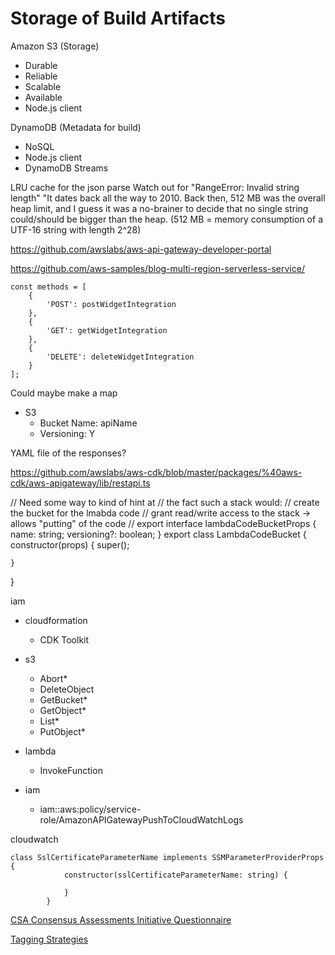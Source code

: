 


# Storage of Build Artifacts

Amazon S3 (Storage)
- Durable 
- Reliable 
- Scalable
- Available
- Node.js client 

DynamoDB (Metadata for build)
- NoSQL
- Node.js client
- DynamoDB Streams


LRU cache for the json parse 
Watch out for "RangeError: Invalid string length"
"It dates back all the way to 2010. Back then, 512 MB was the overall heap limit, and I guess it was a no-brainer to decide that no single string could/should be bigger than the heap. 
(512 MB = memory consumption of a UTF-16 string with length 2^28)


https://github.com/awslabs/aws-api-gateway-developer-portal


https://github.com/aws-samples/blog-multi-region-serverless-service/


```
const methods = [
    {
        'POST': postWidgetIntegration
    },
    {
        'GET': getWidgetIntegration
    },
    {
        'DELETE': deleteWidgetIntegration
    }
];
```

Could maybe make a map

- S3
    - Bucket Name: apiName
    - Versioning: Y

YAML file of the responses? 



https://github.com/awslabs/aws-cdk/blob/master/packages/%40aws-cdk/aws-apigateway/lib/restapi.ts


// Need some way to kind of hint at
// the fact such a stack would: 
// create the bucket for the lmabda code 
// grant read/write access to the stack -> allows "putting" of the code
// 
export interface lambdaCodeBucketProps {
    name: string;
    versioning?: boolean;
}
export class LambdaCodeBucket {
    constructor(props) {
        super(); 

    }
}



iam
- cloudformation
    - CDK Toolkit

- s3
    - Abort*
    - DeleteObject
    - GetBucket*
    - GetObject*
    - List*
    - PutObject*
- lambda
    - InvokeFunction

- iam
    - iam::aws:policy/service-role/AmazonAPIGatewayPushToCloudWatchLogs

cloudwatch


```
class SslCertificateParameterName implements SSMParameterProviderProps {
            constructor(sslCertificateParameterName: string) {
                
            }
        }
```

[CSA Consensus Assessments Initiative Questionnaire](https://d1.awsstatic.com/whitepapers/compliance/CSA_Consensus_Assessments_Initiative_Questionnaire.pdf)

[Tagging Strategies](https://aws.amazon.com/answers/account-management/aws-tagging-strategies/)